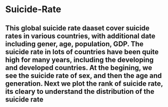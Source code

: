 # Suicide-Rate
## This global suicide rate daaset cover suicide rates in various countries, with additional date including gener, age, population, GDP. The suicide rate in lots of countries have been quite high for many years, including the developing and developed countries. At the begining, we see the suicide rate of sex, and then the age and generation. Next we plot the rank of suicide rate, its cleary to understand the distribution of the suicide rate
